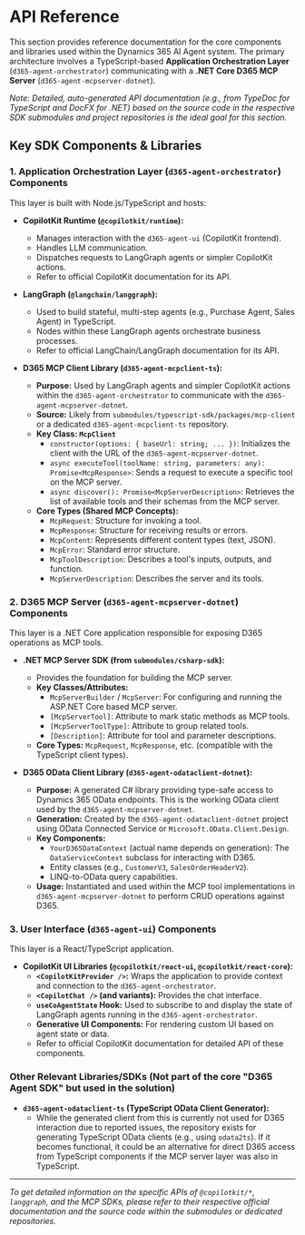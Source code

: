 # API Reference

This section provides reference documentation for the core components and libraries used within the Dynamics 365 AI Agent system. The primary architecture involves a TypeScript-based **Application Orchestration Layer** (`d365-agent-orchestrator`) communicating with a **.NET Core D365 MCP Server** (`d365-agent-mcpserver-dotnet`).

*Note: Detailed, auto-generated API documentation (e.g., from TypeDoc for TypeScript and DocFX for .NET) based on the source code in the respective SDK submodules and project repositories is the ideal goal for this section.*

## Key SDK Components & Libraries

### 1. Application Orchestration Layer (`d365-agent-orchestrator`) Components

This layer is built with Node.js/TypeScript and hosts:

*   **CopilotKit Runtime (`@copilotkit/runtime`):**
    *   Manages interaction with the `d365-agent-ui` (CopilotKit frontend).
    *   Handles LLM communication.
    *   Dispatches requests to LangGraph agents or simpler CopilotKit actions.
    *   Refer to official CopilotKit documentation for its API.

*   **LangGraph (`@langchain/langgraph`):**
    *   Used to build stateful, multi-step agents (e.g., Purchase Agent, Sales Agent) in TypeScript.
    *   Nodes within these LangGraph agents orchestrate business processes.
    *   Refer to official LangChain/LangGraph documentation for its API.

*   **D365 MCP Client Library (`d365-agent-mcpclient-ts`):**
    *   **Purpose:** Used by LangGraph agents and simpler CopilotKit actions within the `d365-agent-orchestrator` to communicate with the `d365-agent-mcpserver-dotnet`.
    *   **Source:** Likely from `submodules/typescript-sdk/packages/mcp-client` or a dedicated `d365-agent-mcpclient-ts` repository.
    *   **Key Class: `McpClient`**
        *   `constructor(options: { baseUrl: string; ... })`: Initializes the client with the URL of the `d365-agent-mcpserver-dotnet`.
        *   `async executeTool(toolName: string, parameters: any): Promise<McpResponse>`: Sends a request to execute a specific tool on the MCP server.
        *   `async discover(): Promise<McpServerDescription>`: Retrieves the list of available tools and their schemas from the MCP server.
    *   **Core Types (Shared MCP Concepts):**
        *   `McpRequest`: Structure for invoking a tool.
        *   `McpResponse`: Structure for receiving results or errors.
        *   `McpContent`: Represents different content types (text, JSON).
        *   `McpError`: Standard error structure.
        *   `McpToolDescription`: Describes a tool's inputs, outputs, and function.
        *   `McpServerDescription`: Describes the server and its tools.

### 2. D365 MCP Server (`d365-agent-mcpserver-dotnet`) Components

This layer is a .NET Core application responsible for exposing D365 operations as MCP tools.

*   **.NET MCP Server SDK (from `submodules/csharp-sdk`):**
    *   Provides the foundation for building the MCP server.
    *   **Key Classes/Attributes:**
        *   `McpServerBuilder` / `McpServer`: For configuring and running the ASP.NET Core based MCP server.
        *   `[McpServerTool]`: Attribute to mark static methods as MCP tools.
        *   `[McpServerToolType]`: Attribute to group related tools.
        *   `[Description]`: Attribute for tool and parameter descriptions.
    *   **Core Types:** `McpRequest`, `McpResponse`, etc. (compatible with the TypeScript client types).

*   **D365 OData Client Library (`d365-agent-odataclient-dotnet`):**
    *   **Purpose:** A generated C# library providing type-safe access to Dynamics 365 OData endpoints. This is the working OData client used by the `d365-agent-mcpserver-dotnet`.
    *   **Generation:** Created by the `d365-agent-odataclient-dotnet` project using OData Connected Service or `Microsoft.OData.Client.Design`.
    *   **Key Components:**
        *   `YourD365DataContext` (actual name depends on generation): The `DataServiceContext` subclass for interacting with D365.
        *   Entity classes (e.g., `CustomerV3`, `SalesOrderHeaderV2`).
        *   LINQ-to-OData query capabilities.
    *   **Usage:** Instantiated and used within the MCP tool implementations in `d365-agent-mcpserver-dotnet` to perform CRUD operations against D365.

### 3. User Interface (`d365-agent-ui`) Components

This layer is a React/TypeScript application.

*   **CopilotKit UI Libraries (`@copilotkit/react-ui`, `@copilotkit/react-core`):**
    *   **`<CopilotKitProvider />`:** Wraps the application to provide context and connection to the `d365-agent-orchestrator`.
    *   **`<CopilotChat />` (and variants):** Provides the chat interface.
    *   **`useCoAgentState` Hook:** Used to subscribe to and display the state of LangGraph agents running in the `d365-agent-orchestrator`.
    *   **Generative UI Components:** For rendering custom UI based on agent state or data.
    *   Refer to official CopilotKit documentation for detailed API of these components.

### Other Relevant Libraries/SDKs (Not part of the core "D365 Agent SDK" but used in the solution)

*   **`d365-agent-odataclient-ts` (TypeScript OData Client Generator):**
    *   While the generated client from this is currently not used for D365 interaction due to reported issues, the repository exists for generating TypeScript OData clients (e.g., using `odata2ts`). If it becomes functional, it could be an alternative for direct D365 access from TypeScript components if the MCP server layer was also in TypeScript.

---

*To get detailed information on the specific APIs of `@copilotkit/*`, `langgraph`, and the MCP SDKs, please refer to their respective official documentation and the source code within the submodules or dedicated repositories.*
